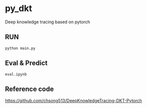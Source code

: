 # py_dkt
Deep knowledge tracing based on pytorch

## RUN
`python main.py`

## Eval & Predict
`eval.ipynb`


## Reference code
https://github.com/chsong513/DeepKnowledgeTracing-DKT-Pytorch
